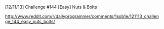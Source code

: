 [12/11/13] Challenge #144 [Easy] Nuts & Bolts

http://www.reddit.com/r/dailyprogrammer/comments/1sob1e/121113_challenge_144_easy_nuts_bolts/